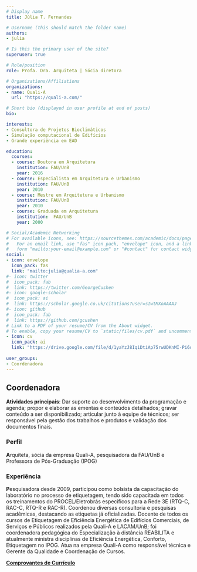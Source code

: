 ```yaml
---
# Display name
title: Júlia T. Fernandes

# Username (this should match the folder name)
authors:
- julia

# Is this the primary user of the site?
superuser: true

# Role/position
role: Profa. Dra. Arquiteta | Sócia diretora

# Organizations/Affiliations
organizations:
- name: Quali-A
  url: "https://quali-a.com/"

# Short bio (displayed in user profile at end of posts)
bio: 

interests:
- Consultora de Projetos Bioclimáticos
- Simulação computacional de Edifícios
- Grande experiência em EAD

education:
  courses:
  - course: Doutora em Arquitetura
    institution: FAU/UnB
    year: 2016
  - course: Especialista em Arquitetura e Urbanismo
    institution: FAU/UnB
    year: 2010
  - course: Mestre em Arquitetura e Urbanismo
    institution: FAU/UnB
    year: 2010
  - course: Graduada em Arquitetura
    institution:  FAU/UnB 
    year: 2000

# Social/Academic Networking
# For available icons, see: https://sourcethemes.com/academic/docs/page-builder/#icons
#   For an email link, use "fas" icon pack, "envelope" icon, and a link in the
#   form "mailto:your-email@example.com" or "#contact" for contact widget.
social:
- icon: envelope
  icon_pack: fas
  link: "mailto:julia@qualia-a.com"
#- icon: twitter
#  icon_pack: fab
#  link: https://twitter.com/GeorgeCushen
#- icon: google-scholar
#  icon_pack: ai
#  link: https://scholar.google.co.uk/citations?user=sIwtMXoAAAAJ
#- icon: github
#  icon_pack: fab
#  link: https://github.com/gcushen
# Link to a PDF of your resume/CV from the About widget.
# To enable, copy your resume/CV to `static/files/cv.pdf` and uncomment the lines below.
- icon: cv
  icon_pack: ai
  link: "https://drive.google.com/file/d/1yaYzJ8IqiDtiAp75rwUDKnMI-Pi6qWkv/view?usp=sharing"
  
user_groups:
- Coordenadora
---
```


## Coordenadora

**Atividades principais**: Dar suporte ao desenvolvimento da programação e agenda; propor e elaborar as ementas e conteúdos detalhados; gravar conteúdo a ser disponibilizado; articular junto à equipe de técnicos; ser responsável pela gestão dos trabalhos e produtos e validação dos documentos finais.

### Perfil

**A**rquiteta, sócia da empresa Quali-A, pesquisadora da FAU/UnB e Professora de Pós-Graduação (IPOG)

### Experiência

**P**esquisadora desde 2009, participou como bolsista da capacitação do laboratório no processo de etiquetagem, tendo sido capacitada em todos os treinamentos do PROCEL/Eletrobrás específicos para a Rede 3E (RTQ-C, RAC-C, RTQ-R e RAC-R). Coordenou diversas consultoria e pesquisas acadêmicas, destacando as etiquetas já oficializadas. Docente de todos os cursos de Etiquetagem de Eficiência Energética de Edifícios Comerciais, de Serviços e Públicos realizados pela Quali-A e LACAM/UnB; foi coordenadora pedagógica do Especialização à distância REABILITA e atualmente ministra disciplinas de Eficiência Energética, Conforto, Etiquetagem no IPOG. Atua na empresa Quali-A como responsável técnica e Gerente da Qualidade e Coordenação de Cursos.


**[Comprovantes de Currículo](https://drive.google.com/file/d/1x5homTeAlVpPJxLgUWt9KQxKPzbADBz3/view?usp=sharing)**
